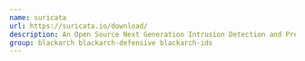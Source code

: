 ```yaml
---
name: suricata
url: https://suricata.io/download/
description: An Open Source Next Generation Intrusion Detection and Prevention Engine.
group: blackarch blackarch-defensive blackarch-ids
---
```

